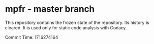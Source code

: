 # mpfr - master branch

This repository contains the frozen state of the repository.
Its history is cleared. It is used only for static code
analysis with Codacy.

Commit Time: 1716274164